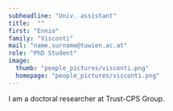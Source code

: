```yaml
---
subheadline: "Univ. assistant"
title:  ""
first: "Ennio"
family: "Visconti"
mail: "name.surname@tuwien.ac.at"
role: "PhD Student"
image:
  thumb: "people_pictures/visconti.png"
  homepage: "people_pictures/visconti.png"
---
```


<!--more-->

I am a doctoral researcher at Trust-CPS Group.
